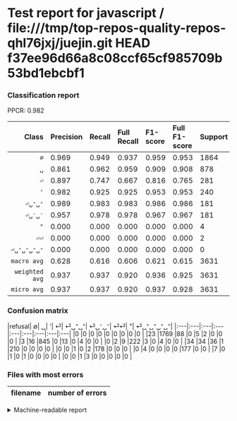 # Test report for javascript / file:///tmp/top-repos-quality-repos-qhl76jxj/juejin.git HEAD f37ee96d66a8c08ccf65cf985709b53bd1ebcbf1

### Classification report

PPCR: 0.982

| Class | Precision | Recall | Full Recall | F1-score | Full F1-score | Support | Full Support | PPCR |
|------:|:----------|:-------|:------------|:---------|:---------|:--------|:-------------|:-----|
| `∅` | 0.969| 0.949| 0.937| 0.959| 0.953| 1864| 1887| 0.988 |
| `␣` | 0.861| 0.962| 0.959| 0.909| 0.908| 878| 881| 0.997 |
| `⏎` | 0.897| 0.747| 0.667| 0.816| 0.765| 281| 315| 0.892 |
| `'` | 0.982| 0.925| 0.925| 0.953| 0.953| 240| 240| 1.000 |
| `⏎␣⁺␣⁺` | 0.989| 0.983| 0.983| 0.986| 0.986| 181| 181| 1.000 |
| `⏎␣⁻␣⁻` | 0.957| 0.978| 0.978| 0.967| 0.967| 181| 181| 1.000 |
| `"` | 0.000| 0.000| 0.000| 0.000| 0.000| 4| 4| 1.000 |
| `⏎⏎` | 0.000| 0.000| 0.000| 0.000| 0.000| 2| 9| 0.222 |
| `⏎␣⁺␣⁺␣⁺␣⁺` | 0.000| 0.000| 0.000| 0.000| 0.000| 0| 0| 0.000 |
| `macro avg` | 0.628| 0.616| 0.606| 0.621| 0.615| 3631| 3698| 0.982 |
| `weighted avg` | 0.937| 0.937| 0.920| 0.936| 0.925| 3631| 3698| 0.982 |
| `micro avg` | 0.937| 0.937| 0.920| 0.937| 0.928| 3631| 3698| 0.982 |

### Confusion matrix

|refusal|  ∅| ␣| '| ⏎| ⏎␣⁺␣⁺| ⏎␣⁻␣⁻| ⏎⏎| "| ⏎␣⁺␣⁺␣⁺␣⁺| 
|:---|:---|:---|:---|:---|:---|:---|:---|:---|
|0 |0 |0 |0 |0 |0 |0 |0 |0 |
|23 |1769 |88 |0 |5 |2 |0 |0 |0 |
|3 |16 |845 |0 |13 |0 |4 |0 |0 |
|0 |2 |9 |222 |3 |0 |4 |0 |0 |
|34 |34 |36 |1 |210 |0 |0 |0 |0 |
|0 |0 |1 |0 |2 |178 |0 |0 |0 |
|0 |4 |0 |0 |0 |0 |177 |0 |0 |
|7 |0 |1 |0 |1 |0 |0 |0 |0 |
|0 |0 |1 |3 |0 |0 |0 |0 |0 |

### Files with most errors

| filename | number of errors|
|:----:|:-----|

<details>
    <summary>Machine-readable report</summary>
```json
{
  "cl_report": {"\"": {"f1-score": 0.0, "precision": 0.0, "recall": 0.0, "support": 4}, "\u0027": {"f1-score": 0.9527896995708154, "precision": 0.9823008849557522, "recall": 0.925, "support": 240}, "macro avg": {"f1-score": 0.6210938651614234, "precision": 0.6284514944043909, "recall": 0.6161228712285077, "support": 3631}, "micro avg": {"f1-score": 0.9366565684384467, "precision": 0.9366565684384467, "recall": 0.9366565684384467, "support": 3631}, "weighted avg": {"f1-score": 0.9356311923424934, "precision": 0.9372558953268323, "recall": 0.9366565684384467, "support": 3631}, "\u2205": {"f1-score": 0.9590674979669287, "precision": 0.9693150684931506, "recall": 0.9490343347639485, "support": 1864}, "\u23ce": {"f1-score": 0.8155339805825244, "precision": 0.8974358974358975, "recall": 0.7473309608540926, "support": 281}, "\u23ce\u23ce": {"f1-score": 0.0, "precision": 0.0, "recall": 0.0, "support": 2}, "\u23ce\u2423\u207a\u2423\u207a": {"f1-score": 0.9861495844875346, "precision": 0.9888888888888889, "recall": 0.9834254143646409, "support": 181}, "\u23ce\u2423\u207a\u2423\u207a\u2423\u207a\u2423\u207a": {"f1-score": 0.0, "precision": 0.0, "recall": 0.0, "support": 0}, "\u23ce\u2423\u207b\u2423\u207b": {"f1-score": 0.9672131147540983, "precision": 0.9567567567567568, "recall": 0.9779005524861878, "support": 181}, "\u2423": {"f1-score": 0.9090909090909091, "precision": 0.8613659531090724, "recall": 0.9624145785876993, "support": 878}},
  "cl_report_full": {"\"": {"f1-score": 0.0, "precision": 0.0, "recall": 0.0, "support": 4}, "\u0027": {"f1-score": 0.9527896995708154, "precision": 0.9823008849557522, "recall": 0.925, "support": 240}, "macro avg": {"f1-score": 0.614658992177212, "precision": 0.6284514944043909, "recall": 0.6055107617875778, "support": 3698}, "micro avg": {"f1-score": 0.928093873652613, "precision": 0.9366565684384467, "recall": 0.9196863169280692, "support": 3698}, "weighted avg": {"f1-score": 0.9251966867491086, "precision": 0.9352534669765327, "recall": 0.9196863169280692, "support": 3698}, "\u2205": {"f1-score": 0.9531249999999999, "precision": 0.9693150684931506, "recall": 0.9374668786433492, "support": 1887}, "\u23ce": {"f1-score": 0.7650273224043715, "precision": 0.8974358974358975, "recall": 0.6666666666666666, "support": 315}, "\u23ce\u23ce": {"f1-score": 0.0, "precision": 0.0, "recall": 0.0, "support": 9}, "\u23ce\u2423\u207a\u2423\u207a": {"f1-score": 0.9861495844875346, "precision": 0.9888888888888889, "recall": 0.9834254143646409, "support": 181}, "\u23ce\u2423\u207a\u2423\u207a\u2423\u207a\u2423\u207a": {"f1-score": 0.0, "precision": 0.0, "recall": 0.0, "support": 0}, "\u23ce\u2423\u207b\u2423\u207b": {"f1-score": 0.9672131147540983, "precision": 0.9567567567567568, "recall": 0.9779005524861878, "support": 181}, "\u2423": {"f1-score": 0.907626208378088, "precision": 0.8613659531090724, "recall": 0.9591373439273553, "support": 881}},
  "ppcr": 0.9818820984315847
}
```
</details>
